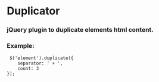 # Duplicator

### jQuery plugin to duplicate elements html content.

### Example:

```
 $('element').duplicate({
    separator: ' + ',
    count: 3
});
```

